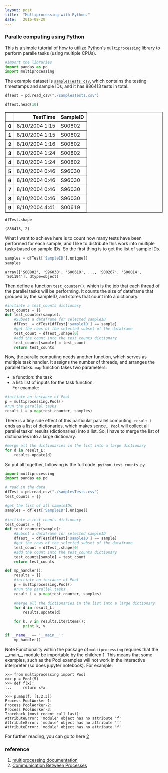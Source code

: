 ```yaml
---
layout: post
title:  "Multiprocessing with Python."
date:   2016-09-20
---
```



### Paralle computing using Python  
This is a simple tutorial of how to utilize Python's `multiprocessing` library to perform paralle tasks (using multiple CPUs). 


```python
#import the libraries
import pandas as pd
import multiprocessing
```

The example dataset is [`samplesTests.csv`](https://github.com/juvion/juvion.github.io/raw/master/ref/samplesTests.zip), which contains the testing timestamps and sample IDs, and it has 886413 tests in total.


```python
dfTest = pd.read_csv("./samplesTests.csv")
```


```python
dfTest.head(10)
```




<div>
<table border="1" class="dataframe">
  <thead>
    <tr style="text-align: right;">
      <th></th>
      <th>TestTime</th>
      <th>SampleID</th>
    </tr>
  </thead>
  <tbody>
    <tr>
      <th>0</th>
      <td>8/10/2004 1:15</td>
      <td>S00802</td>
    </tr>
    <tr>
      <th>1</th>
      <td>8/10/2004 1:15</td>
      <td>S00802</td>
    </tr>
    <tr>
      <th>2</th>
      <td>8/10/2004 1:16</td>
      <td>S00802</td>
    </tr>
    <tr>
      <th>3</th>
      <td>8/10/2004 1:24</td>
      <td>S00802</td>
    </tr>
    <tr>
      <th>4</th>
      <td>8/10/2004 1:24</td>
      <td>S00802</td>
    </tr>
    <tr>
      <th>5</th>
      <td>8/10/2004 0:46</td>
      <td>S96030</td>
    </tr>
    <tr>
      <th>6</th>
      <td>8/10/2004 0:46</td>
      <td>S96030</td>
    </tr>
    <tr>
      <th>7</th>
      <td>8/10/2004 0:46</td>
      <td>S96030</td>
    </tr>
    <tr>
      <th>8</th>
      <td>8/10/2004 0:46</td>
      <td>S96030</td>
    </tr>
    <tr>
      <th>9</th>
      <td>8/10/2004 4:41</td>
      <td>S00619</td>
    </tr>
  </tbody>
</table>
</div>




```python
dfTest.shape
```




    (886413, 2)



What I want to achieve here is to count how many tests have been performed for each sample, and I like to distribute this work into multiple tasks based on sample IDs. 
So the first thing is to get the list of sample IDs.


```python
samples = dfTest['SampleID'].unique()
samples
```




    array(['S00802', 'S96030', 'S00619', ..., 'S00267', 'S00014', 'S01194'], dtype=object)



Then define a function `test_counter()`, which is the job that each thread of the parallel tasks will be performing. It counts the size of dataframe that grouped by the sampleID, and stores that count into a dictionary.


```python
#initiate a test_counts dictionary
test_counts = {}
def test_counter(sample):
    #Subset a dataframe for selected sampleID
    dfTest_ = dfTest[dfTest['sampleID'] == sample]
    #get the rows of the selected subset of the dataframe
    test_count = dfTest_.shape[0]
    #add the count into the test_counts dictionary
    test_counts[sample] = test_count
    return test_counts
```

Now, the paralle computing needs another function, which serves as multiple task handler. It assigns the number of threads, and arranges the parallel tasks. 
`map` function takes two parameters:  
- a function: the task   
- a list: list of inputs for the task function.   
For example:


```python
#initiate an instance of Pool
p = multiprocessing.Pool()
#run the parallel tasks
result_L = p.map(test_counter, samples)
```

There is a tiny side effect of this particular parallel computing. `result_L` ends as a list of dictionaries, which makes sence... `Pool` will collect all parallel tasks' results (dictionaries) into a list. So, I have to merge the list of dictionaries into a large dictionary.


```python
#merge all the dictionaries in the list into a large dictionary
for d in result_L:
    results.update(d)
```

So put all together, following is the full code. 
`python test_counts.py`

```python
import multiprocessing
import pandas as pd

# read in the data
dfTest = pd.read_csv("./samplesTests.csv")
test_counts = {}

#get the list of all sampleIDs
samples = dfTest['SampleID'].unique()

#initiate a test_counts dictionary
test_counts = {}
def test_counter(sample):
    #Subset a dataframe for selected sampleID
    dfTest_ = dfTest[dfTest['sampleID'] == sample]
    #get the rows of the selected subset of the dataframe
    test_count = dfTest_.shape[0]
    #add the count into the test_counts dictionary
    test_counts[sample] = test_count
    return test_counts

def mp_handler():
    results = {}
    #initiate an instance of Pool
    p = multiprocessing.Pool()
    #run the parallel tasks
    result_L = p.map(test_counter, samples)
    
    #merge all the dictionaries in the list into a large dictionary
    for d in result_L:
        results.update(d)

    for k, v in results.iteritems():
        print k, v

if __name__ == '__main__':
    mp_handler()
```

Note Functionality within the package of `multiprocessing` requires that the \_\_main\_\_ module be importable by the children [1](https://docs.python.org/2/library/multiprocessing.html#multiprocessing-programming). This means that some examples, such as the Pool examples will not work in the interactive interpreter (so does jupyter notebook). For example:

```
>>> from multiprocessing import Pool
>>> p = Pool(5)
>>> def f(x):
...     return x*x
...
>>> p.map(f, [1,2,3])
Process PoolWorker-1:
Process PoolWorker-2:
Process PoolWorker-3:
Traceback (most recent call last):
AttributeError: 'module' object has no attribute 'f'
AttributeError: 'module' object has no attribute 'f'
AttributeError: 'module' object has no attribute 'f'
```

For further reading, you can go to here [2](https://pymotw.com/2/multiprocessing/communication.html)

### reference
1. [multiprocessing documentation](https://docs.python.org/2/library/multiprocessing.html#multiprocessing-programming)    
2. [Communication Between Processes](https://pymotw.com/2/multiprocessing/communication.html)  
